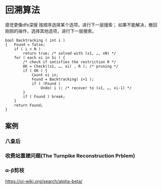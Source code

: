 # 回溯算法
感觉更像dfs深搜
按顺序选择某个选项，进行下一层搜索；
如果不能解决，撤回刚刚的操作，选择其他选项，进行下一层搜索。

>
    bool Backtracking ( int i )
    {   Found = false;
        if ( i > N )
            return true; /* solved with (x1, …, xN) */
        for ( each xi in Si ) { 
            /* check if satisfies the restriction R */
            OK = Check((x1, …, xi) , R ); /* pruning */
            if ( OK ) {
                Count xi in;
                Found = Backtracking( i+1 );
                if ( !Found )
                    Undo( i ); /* recover to (x1, …, xi-1) */
            }
            if ( Found ) break; 
        }
        return Found;
    }

## 案例
### 八皇后
### 收费站重建问题(The Turnpike Reconstruction Prblem)

### α-β剪枝 
<https://oi-wiki.org/search/alpha-beta/>
